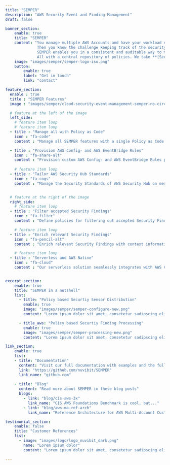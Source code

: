 ```yaml
---
title: "SEMPER"
description: "AWS Security Event and Finding Management"
draft: false

banner_section:
    enable: true
    title: "SEMPER"
    content: "You manage multiple AWS Accounts and have your workload distributed in multiple AWS regions?  <br>
              Then you know the challenge keeping track of the security compliance of your AWS resources and managing security events in realtime.<br><br>
              SEMPER enables you in a consistent and auditable way to manage your Security Sensors on a very granular level and to filter accepted Security Findings automatically. <br>
              All with a central repository of policies. We take **[Security as Code](/faq/#pac 'What is Security / Policy as Code?')** serious. "
    image: "images/semper/semper-logo-iso.png"
    button:
        enable: true
        label: "Get in touch"
        link: "contact"

feature_section:
  enable : true
  title : "SEMPER Features"
  image : "images/semper/cloud-security-event-management-semper-no-circle.png"

  # feature at the left of the image
  left_side:
    # feature item loop
    # feature item loop
  - title : "Manage all with Policy as Code"
    icon : "fa-code"
    content : "Manage all SEMPER features with a single Policy as Code repository."

  - title : "Provision AWS Config- and AWS EventBridge Rules"
    icon : "fa-share-alt"
    content : "Provision custom AWS Config- and AWS EventBridge Rules precisely in all your required accounts."
    
    # feature item loop
  - title : "Tailor AWS Security Hub Standards"
    icon : "fa-cogs"
    content : "Manage the Security Standards of AWS Security Hub on member-account level."


  # feature at the right of the image
  right_side:
    # feature item loop
  - title : "Filter accepted Security Findings"
    icon : "fa-filter"
    content : "Define policies for filtering out accepted Security Findings and automated reflection to AWS Security Hub and Amazon GuardDuty."

    # feature item loop
  - title : "Enrich relevant Security Findings"
    icon : "fa-pencil-alt"
    content : "Enrich relevant Security Findings with context information like account-tags for better post processing."

    # feature item loop
  - title : "Serverless and AWS Native"
    icon : "fa-cloud"
    content : "Our serverless solution seamlessly integrates with AWS Config, AWS CloudTrail, AWS Security Hub and Amazon GuardDuty."


excerpt_section:
    enable: true
    title: "SEMPER in a nutshell"
    list:
      - title: "Policy based Securtiy Sensor Distribution"
        enable: true
        image: "images/semper/semper-configure-new.png"
        content: "Lorem ipsum dolor sit amet, consetetur sadipscing elitr, sed diam nonumy eirmod tempor invidunt ut labore et dolore magna aliquyam erat, sed diam voluptua. At vero eos et accusam et justo duo dolores et ea rebum. Stet clita kasd gubergren, no sea takimata sanctus est Lorem ipsum dolor sit amet"

      - title_aws: "Policy based Securtiy Finding Processing"
        enable: true
        image: "images/semper/semper-processing-new.png"
        content: "Lorem ipsum dolor sit amet, consetetur sadipscing elitr, sed diam nonumy eirmod tempor invidunt ut labore et dolore magna aliquyam erat, sed diam voluptua. At vero eos et accusam et justo duo dolores et ea rebum. Stet clita kasd gubergren, no sea takimata sanctus est Lorem ipsum dolor sit amet"

link_section:
    enable: true
    list:
    - title: "Documentation"
      content: "Visit our full documentation with examples and the full architecture on"
      link: "https://github.com/nuvibit/SEMPER"
      link_name: "github.com"
    
    - title: "Blog"
      content: "Read more about SEMPER in these blog posts"
      blogs:
        - link: "blog/cis-aws-3x"
          link_name: "CIS AWS Foundations Benchmark is cool, but..."
        - link: "blog/aws-ma-ref-arch"
          link_name: "Reference Architecture for AWS Multi-Account Customers"

testimonial_section:
    enable: false
    title: "Customer References"
    list:
      - image: "images/logo/logo_nuvibit_dark.png"
        name: "Lorem ipsum dolor"
        content: "Lorem ipsum dolor sit amet, consetetur sadipscing elitr, sed diam nonumy eirmod tempor invidunt"

---
```


